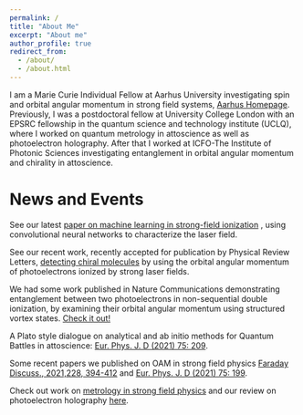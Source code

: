 ```yaml
---
permalink: /
title: "About Me"
excerpt: "About me"
author_profile: true
redirect_from:
  - /about/
  - /about.html
---
```

I am a Marie Curie Individual Fellow at Aarhus University investigating spin and orbital angular momentum in strong field systems,  [Aarhus Homepage](https://pure.au.dk/portal/da/persons/andrew-maxwell(2cc779f0-ebc1-4c1a-8ddc-de305916e54f).html).
Previously, I was a postdoctoral fellow at University College London with an EPSRC fellowship in the quantum science and technology institute (UCLQ), where I worked on quantum metrology in attoscience as well as photoelectron holography. After that I worked at ICFO-The Institute of Photonic Sciences investigating entanglement in orbital angular momentum and chirality in attoscience.






News and Events
=================
See our latest [paper on machine learning in strong-field ionization](https://iopscience.iop.org/article/10.1088/1367-2630/acee19/meta)
, using convolutional neural networks to characterize the laser field.

See our recent work, recently accepted for publication by Physical Review Letters, [detecting chiral molecules](https://journals.aps.org/prl/abstract/10.1103/PhysRevLett.129.233201) by using the orbital angular momentum of photoelectrons ionized by strong laser fields.

We had some work published in Nature Communications demonstrating entanglement between two photoelectrons in non-sequential double ionization, by examining their orbital angular momentum using structured vortex states. [Check it out!](https://www.nature.com/articles/s41467-022-32128-z)

A Plato style dialogue on analytical and ab initio methods for Quantum Battles in attoscience: [Eur. Phys. J. D (2021) 75: 209](https://doi.org/10.1140/epjd/s10053-021-00207-3).

Some recent papers we published on OAM in strong field physics 	[Faraday Discuss., 2021,228, 394-412](https://doi.org/10.1039/D0FD00105H) and [Eur. Phys. J. D (2021) 75: 199](https://doi.org/10.1140/epjd/s10053-021-00214-4).

Check out work on [metrology in strong field physics](https://journals.aps.org/pra/abstract/10.1103/PhysRevA.103.043519) and our review on photoelectron holography [here](https://iopscience.iop.org/article/10.1088/1361-6633/ab5c91).

<!---

I will be presenting a poster at this years virtual [ICPEAC conference](https://www.icpeac2021.ca/) on the work we have done on orbtial angular momentum in strong field ionization, which include interferences vortices, probing chirality and investigating entanglement.
I recently presented the [following](https://pubs.rsc.org/en/content/articlehtml/2020/fd/d0fd00105h) work on twisted electron in strong field ionization at the Faraday discussion, which was held 1-3 February.
Reviewer of the month
------------------------------
I was listed as [reviewer of the month](https://www.nature.com/commsphys/referees/outstanding-referees) for October 2020 by the journal [Communication Physics Nature](https://www.nature.com/commsphys/)

Quantum Battles in Attoscience
------------------------------
I helped organise the fully online UCL based conference quantum battles in attoscience, which was held July 1-3. Check out the [website](https://www.quantumbattles.com/)
for more details. All the talks, including the battle I was involved in, are available on the [YouTube channel](https://www.youtube.com/channel/UCBg-O7WZ8gZLBb6jTWn-McA/featured).
-->

